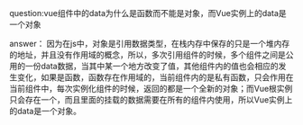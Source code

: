 question:vue组件中的data为什么是函数而不能是对象，而Vue实例上的data是一个对象

answer：
因为在js中，对象是引用数据类型，在栈内存中保存的只是一个堆内存的地址，并且没有作用域的概念，所以，多次引用组件的时候，多个组件之间是公用的一份data数据，当其中某一个地方改变了值，其他组件内的值也会相应的发生变化，如果是函数，函数存在作用域的，当前组件内的是私有函数，只会作用在当前组件中，每次实例化组件的时候，返回的都是一个全新的对象；而Vue根实例只会存在一个，而且里面的挂载的数据需要在所有的组件内使用，所以Vue实例上的data是一个对象。




